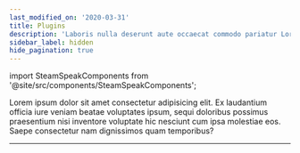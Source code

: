 ```yaml
---
last_modified_on: '2020-03-31'
title: Plugins
description: 'Laboris nulla deserunt aute occaecat commodo pariatur Lorem incididunt.'
sidebar_label: hidden
hide_pagination: true
---
```


import SteamSpeakComponents from '@site/src/components/SteamSpeakComponents';

Lorem ipsum dolor sit amet consectetur adipisicing elit. Ex laudantium officia iure veniam beatae voluptates ipsum, sequi doloribus possimus praesentium nisi inventore voluptate hic nesciunt cum ipsa molestiae eos. Saepe consectetur nam dignissimos quam temporibus?

---

<SteamSpeakComponents titles={false} sinks={false} transforms={false} />

